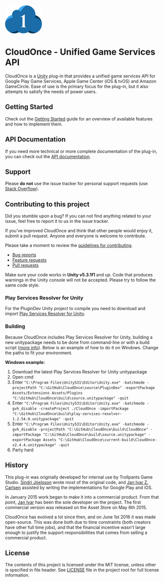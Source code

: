 ![logo_small.png](.github/logo_small.png)

# CloudOnce - Unified Game Services API
CloudOnce is a [Unity](http://unity3d.com/) plug-in that provides a unified game services API for Google Play Game Services, Apple Game Center (iOS & tvOS) and Amazon GameCircle. Ease of use is the primary focus for the plug-in, but it also attempts to satisfy the needs of power users.

## Getting Started
Check out the [Getting Started](http://jizc.github.io/CloudOnce/gettingStarted.html) guide for an overview of available features and how to implement them.

## API Documentation
If you need more technical or more complete documentation of the plug-in, you can check out the [API documentation](http://jizc.github.io/CloudOnce/api-docs/index.html).

## Support
Please **do not** use the issue tracker for personal support requests (use [Stack Overflow](https://stackoverflow.com/search?q=cloudonce)).

## Contributing to this project
Did you stumble upon a bug? If you can not find anything related to your issue, feel free to report it to us in the issue tracker.

If you've improved CloudOnce and think that other people would enjoy it, submit a pull request. Anyone and everyone is welcome to contribute.

Please take a moment to review the [guidelines for contributing](.github/CONTRIBUTING.md).

* [Bug reports](.github/CONTRIBUTING.md#bugs)
* [Feature requests](.github/CONTRIBUTING.md#features)
* [Pull requests](.github/CONTRIBUTING.md#pull-requests)

Make sure your code works in **Unity v5.3.1f1** and up. Code that produces warnings in the Unity console will not be accepted. Please try to follow the same code style.

### Play Services Resolver for Unity
For the PluginDev Unity project to compile you need to download and import [Play Services Resolver for Unity](https://github.com/googlesamples/unity-jar-resolver).

### Building
Because CloudOnce includes Play Services Resolver for Unity, building a new unitypackage needs to be done from command-line or with a build script ([more info](https://github.com/googlesamples/unity-jar-resolver#plugin-redistribution)). Below is an example of how to do it on Windows. Change the paths to fit your environment.

**Windows example:**
1. Download the latest Play Services Resolver for Unity unitypackage
2. Open cmd
3. Enter `"C:\Program Files\Unity531\Editor\Unity.exe" -batchmode -projectPath "C:\GitHub\CloudOnce\source\PluginDev" -exportPackage Assets/Extensions Assets/Plugins "C:\GitHub\CloudOnce\build\source.unitypackage" -quit`
4. Enter `"C:\Program Files\Unity531\Editor\Unity.exe" -batchmode -gvh_disable -createProject ./CloudOnce -importPackage "C:\GitHub\CloudOnce\build\play-services-resolver-1.2.54.0.unitypackage" -quit`
5. Enter `"C:\Program Files\Unity531\Editor\Unity.exe" -batchmode -gvh_disable -projectPath "C:\GitHub\CloudOnce\build\CloudOnce" -importPackage "C:\GitHub\CloudOnce\build\source.unitypackage" -exportPackage Assets "C:\GitHub\CloudOnce\current-build\CloudOnce-v2.4.4.unitypackage" -quit`
6. Party hard

## History
This plug-in was originally developed for internal use by Trollpants Game Studio. [Sindri Jóelsson](http://github.com/sindrijo) wrote most of the original code, and [Jan Ivar Z. Carlsen](http://github.com/jizc) assisted by writing the implementations for Google Play and iOS.

In January 2015 work began to make it into a commercial product. From that point, [Jan Ivar](http://github.com/jizc) has been the sole developer on the project. The first commercial version was released on the Asset Store on May 6th 2015.

CloudOnce has evolved a lot since then, and on June 1st 2016 it was made open-source. This was done both due to time constraints (both creators have other full time jobs), and that the financial incentive wasn't large enough to justify the support responsibilities that comes from selling a commercial product.

## License
The contents of this project is licensed under the MIT license, unless other is specified in file header. See [LICENSE](./LICENSE) file in the project root for full license information.
